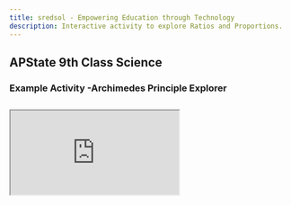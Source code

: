 ```yaml
---
title: sredsol - Empowering Education through Technology
description: Interactive activity to explore Ratios and Proportions.
---
```


## APState 9th Class Science

### Example Activity -Archimedes Principle Explorer

<div style="margin-top:2em; margin-bottom:2em;">
  <iframe
    id="ratio-proportion-iframe"
    src="http://localhost:4321/examples/9sci9a7.html"
  ></iframe>
</div>

